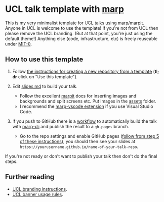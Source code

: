 # UCL talk template with [marp](https://marp.app/)

This is my very minimalist template for UCL talks using [marp](https://marp.app/)/[marpit](https://marpit.marp.app/).  Anyone in UCL is welcome to use the template! If you're not from UCL then please remove the UCL branding. (But at that point, you're just using the default theme!) Anything else (code, infrastructure, etc) is freely reuseable under [MIT-0](./LICENSE.md).

## How to use this template

1. Follow [the instructions for creating a new repository from a template](https://docs.github.com/en/repositories/creating-and-managing-repositories/creating-a-repository-from-a-template) (**tl; dr** click on "Use this template").

2. Edit [slides.md](./slides.md) to build your talk. 
    - Follow the excellent [marpit](https://marpit.marp.app/image-syntax) docs for inserting images and backgrounds and split screens etc. Put images in the [assets](./assets) folder.
    - I recommend the [marp-vscode extension](https://marketplace.visualstudio.com/items?itemName=marp-team.marp-vscode) if you use Visual Studio Code.

3. If you push to GitHub there is a [workflow](.github/workflows/marp.yml) to automatically build the talk with [marp-cli](https://github.com/marp-team/marp-cli) and publish the result to a `gh-pages` branch.
    - Go to the repo settings and enable GitHub pages ([follow from step 5 of these instructions](https://docs.github.com/en/pages/getting-started-with-github-pages/creating-a-github-pages-site)), you should then see your slides at `https://yourusername.github.io/name-of-your-talk-repo`.

 If you're not ready or don't want to publish your talk then don't do the final steps.

## Further reading

* [UCL branding instructions](https://www.ucl.ac.uk/staff/external-engagement/brand-and-visual-identity).
* [UCL banner usage rules](https://www.ucl.ac.uk/brand/brand-essentials/ucl-banner).
